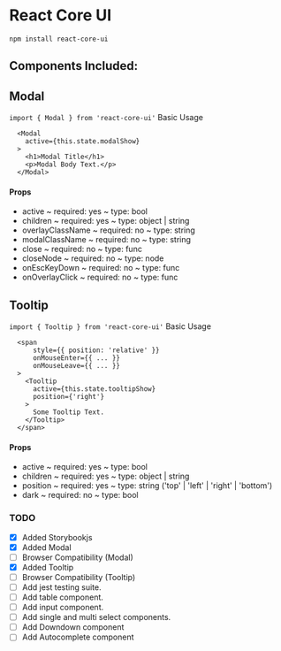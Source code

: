 # React Core UI

`npm install react-core-ui`

## Components Included:
## Modal
`import { Modal } from 'react-core-ui'`
Basic Usage
```
  <Modal
    active={this.state.modalShow}
  >
    <h1>Modal Title</h1>
    <p>Modal Body Text.</p>
  </Modal>
```
#### Props
  - active ~ required: yes ~ type: bool
  - children ~ required: yes ~ type: object | string
  - overlayClassName ~ required: no ~ type: string
  - modalClassName ~ required: no ~ type: string
  - close ~ required: no ~ type: func
  - closeNode ~ required: no ~ type: node
  - onEscKeyDown ~ required: no ~ type: func
  - onOverlayClick ~ required: no ~ type: func
## Tooltip
`import { Tooltip } from 'react-core-ui'`
Basic Usage
```
  <span
      style={{ position: 'relative' }}
      onMouseEnter={{ ... }}
      onMouseLeave={{ ... }}
  >
    <Tooltip
      active={this.state.tooltipShow}
      position={'right'}
    >
      Some Tooltip Text.
    </Tooltip>
  </span>
```
#### Props
  - active ~ required: yes ~ type: bool
  - children ~ required: yes ~ type: object | string
  - position ~ required: yes ~ type: string ('top' | 'left' | 'right' | 'bottom')
  - dark ~ required: no ~ type: bool

### TODO
- [x] Added Storybookjs
- [x] Added Modal
- [ ] Browser Compatibility (Modal)
- [x] Added Tooltip
- [ ] Browser Compatibility (Tooltip)
- [ ] Add jest testing suite.
- [ ] Add table component.
- [ ] Add input component.
- [ ] Add single and multi select components.
- [ ] Add Downdown component
- [ ] Add Autocomplete component
